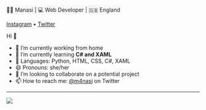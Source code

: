 👩‍💻 Manasi | 💻 Web Developer | 🇬🇧 England 

[Instagram](https://www.instagram.com/m4nasi/) • [Twitter](https://twitter.com/m4nasi) 

Hi 👋
- 🔭 I’m currently working from home
- 🌱 I’m currently learning **C# and XAML**
- 💬 Languages: Python, HTML, CSS, C#, XAML
- 😄 Pronouns: she/her
- 👯 I’m looking to collaborate on a potential project
- 📫 How to reach me: [@m4nasi](https://twitter.com/m4nasi) on Twitter
<hr>
<!--<img align="centre" src="https://github-readme-stats.vercel.app/api?username=m4nasi&theme=dark&show_icons=true" /> -->
<img align="centre" src="https://github-readme-stats.vercel.app/api/top-langs/?username=m4nasi&layout=compact" />

<!--**m4nasi/m4nasi** is a ✨ _special_ ✨ repository because its `README.md` (this file) appears on your GitHub profile.

-->


